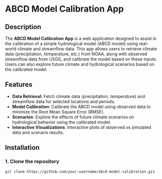 # ABCD Model Calibration App

## Description
The **ABCD Model Calibration App** is a web application designed to assist in the calibration of a simple hydrological model (ABCD model) using real-world climate and streamflow data. This app allows users to retrieve climate data (precipitation, temperature, etc.) from NOAA, along with observed streamflow data from USGS, and calibrate the model based on these inputs. Users can also explore future climate and hydrological scenarios based on the calibrated model.

## Features
- **Data Retrieval**: Fetch climate data (precipitation, temperature) and streamflow data for selected locations and periods.
- **Model Calibration**: Calibrate the ABCD model using observed data to minimize the Root Mean Square Error (RMSE).
- **Scenarios**: Explore the effects of future climate scenarios on hydrological behavior using the calibrated model.
- **Interactive Visualizations**: Interactive plots of observed vs simulated data and scenario results.

## Installation

### 1. Clone the repository
```bash
git clone https://github.com/your-username/abcd-model-calibration.git
